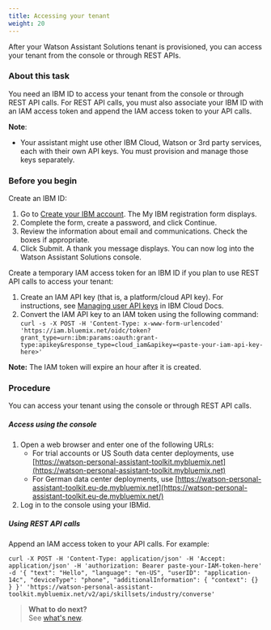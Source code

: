 ```yaml
---
title: Accessing your tenant
weight: 20
---
```

After your Watson Assistant Solutions tenant is provisioned, you can access your tenant from the console or through REST APIs.

### About this task

You need an IBM ID to access your tenant from the console or through REST API calls.  For REST API calls, you must also associate your IBM ID with an IAM access token and append the IAM access token to your API calls.

**Note**: 
- Your assistant might use other IBM Cloud, Watson or 3rd party services, each with their own API keys. You must provision and manage those keys separately.


### Before you begin

Create an IBM ID:

1. Go to [Create your IBM account](https://www.ibm.com/account/reg/us-en/signup?formid=urx-19776&target=https%3A//idaas.iam.ibm.com/idaas/oidc/endpoint/default/authorize%3Fresponse_type%3Dcode%26client_id%3DZTQ4ZTkxZjMtMDQ0Ni00%26scope%3Dopenid+email+address+profile+phone%26redirect_uri%3Dhttps%253A%252F%252Fus.tealeaf.ibmcloud.com%252Fwebapp%252Fopenid_connect_login%26nonce%3D308c167750038%26state%3D3d73f9813329).  The My IBM registration form displays.
2. Complete the form, create a password, and click Continue.
3. Review the information about email and communications. Check the boxes if appropriate.
4. Click Submit.  A thank you message displays. You can now log into the Watson Assistant Solutions console.

Create a temporary IAM access token for an IBM ID if you plan to use REST API calls to access your tenant:

1. Create an IAM API key (that is, a platform/cloud API key).   For instructions, see [Managing user API keys](https://console.bluemix.net/docs/iam/userid_keys.html#userapikey) in IBM Cloud Docs.
2. Convert the IAM API key to an IAM token using the following command:<br>
`curl -s -X POST -H 'Content-Type: x-www-form-urlencoded' 'https://iam.bluemix.net/oidc/token?grant_type=urn:ibm:params:oauth:grant-type:apikey&response_type=cloud_iam&apikey=<paste-your-iam-api-key-here>'`

**Note:** The IAM token will expire an hour after it is created.  

### Procedure

You can access your tenant using the console or through REST API calls.

##### Access using the console

1. Open a web browser and enter one of the following URLs:
   - For trial accounts or US South data center deployments, use  [https://watson-personal-assistant-toolkit.mybluemix.net](https://watson-personal-assistant-toolkit.mybluemix.net)
   - For German data center deployments, use [https://watson-personal-assistant-toolkit.eu-de.mybluemix.net](https://watson-personal-assistant-toolkit.eu-de.mybluemix.net/)
2. Log in to the console using your IBMid.

##### Using REST API calls

Append an IAM access token to your API calls. For example:

`curl -X POST -H 'Content-Type: application/json' -H 'Accept: application/json' -H 'authorization: Bearer paste-your-IAM-token-here' -d '{ "text": "Hello", "language": "en-US", "userID": "application-14c", "deviceType": "phone", "additionalInformation": { "context": {} } }' 'https://watson-personal-assistant-toolkit.mybluemix.net/v2/api/skillsets/industry/converse'`

> **What to do next?**<br/>
See [what's new]({{site.baseurl}}/get-started/whats_new).

